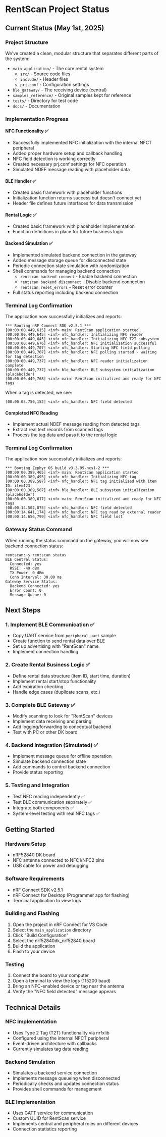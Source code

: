 # RentScan Project Status

## Current Status (May 1st, 2025)

### Project Structure
We've created a clean, modular structure that separates different parts of the system:
- `main_application/` - The core rental system
  - `src/` - Source code files
  - `include/` - Header files
  - `prj.conf` - Configuration settings
- `ble_gateway/` - The receiving device (central)
- `samples_reference/` - Original samples kept for reference
- `tests/` - Directory for test code
- `docs/` - Documentation

### Implementation Progress

#### NFC Functionality ✅
- Successfully implemented NFC initialization with the internal NFCT peripheral
- Added proper hardware setup and callback handling
- NFC field detection is working correctly
- Created necessary prj.conf settings for NFC operation
- Simulated NDEF message reading with placeholder data

#### BLE Handler ✅
- Created basic framework with placeholder functions
- Initialization function returns success but doesn't connect yet
- Header file defines future interfaces for data transmission

#### Rental Logic ✅
- Created basic framework with placeholder implementation
- Function definitions in place for future business logic

#### Backend Simulation ✅
- Implemented simulated backend connection in the gateway
- Added message storage queue for disconnected state
- Periodic connection state simulation with randomization
- Shell commands for managing backend connection
  - `rentscan backend connect` - Enable backend connection
  - `rentscan backend disconnect` - Disable backend connection
  - `rentscan reset_errors` - Reset error counter
- Full status reporting including backend connection

### Terminal Log Confirmation
The application now successfully initializes and reports:
```
*** Booting nRF Connect SDK v2.5.1 ***
[00:00:00.449,615] <inf> main: RentScan application started
[00:00:00.449,645] <inf> nfc_handler: Initializing NFC reader
[00:00:00.449,645] <inf> nfc_handler: Initializing NFC T2T subsystem
[00:00:00.449,676] <inf> nfc_handler: NFC initialization successful
[00:00:00.449,707] <inf> nfc_handler: Starting NFC field polling
[00:00:00.449,707] <inf> nfc_handler: NFC polling started - waiting for tag detection
[00:00:00.449,737] <inf> nfc_handler: NFC reader initialization complete
[00:00:00.449,737] <inf> ble_handler: BLE subsystem initialization (placeholder)
[00:00:00.449,768] <inf> main: RentScan initialized and ready for NFC tags
```

When a tag is detected, we see:
```
[00:00:03.750,152] <inf> nfc_handler: NFC field detected
```
#### Completed NFC Reading
- Implement actual NDEF message reading from detected tags
- Extract real text records from scanned tags
- Process the tag data and pass it to the rental logic

### Terminal Log Confirmation 
The application now successfully initializes and reports:
```
*** Booting Zephyr OS build v3.3.99-ncs1-2 ***
[00:00:00.389,465] <inf> main: RentScan application started
[00:00:00.389,495] <inf> nfc_handler: Initializing NFC tag
[00:00:00.389,587] <inf> nfc_handler: NFC tag initialized with item ID: item123
[00:00:00.389,587] <inf> ble_handler: BLE subsystem initialization (placeholder)
[00:00:00.389,617] <inf> main: RentScan initialized and ready for NFC tags
[00:00:14.502,075] <inf> nfc_handler: NFC field detected
[00:00:14.641,174] <inf> nfc_handler: NFC tag read by external reader
[00:00:14.656,799] <inf> nfc_handler: NFC field lost
```

### Gateway Status Command
When running the status command on the gateway, you will now see backend connection status:
```
rentscan:~$ rentscan status
BLE Central Status:
  Connected: yes
  RSSI: -49 dBm
  TX Power: 0 dBm
  Conn Interval: 30.00 ms
Gateway Service Status:
  Backend Connected: yes
  Error Count: 0
  Message Queue: 0
```

## Next Steps

### 1. Implement BLE Communication ✅
- Copy UART service from `peripheral_uart` sample
- Create function to send rental data over BLE
- Set up advertising with "RentScan" name
- Implement connection handling

### 2. Create Rental Business Logic ✅
- Define rental data structure (item ID, start time, duration)
- Implement rental start/stop functionality
- Add expiration checking
- Handle edge cases (duplicate scans, etc.)

### 3. Complete BLE Gateway ✅
- Modify scanning to look for "RentScan" devices
- Implement data receiving and parsing
- Add logging/forwarding to conceptual backend
- Test with PC or other DK board

### 4. Backend Integration (Simulated) ✅
- Implement message queue for offline operation
- Simulate backend connection state
- Add commands to control backend connection
- Provide status reporting

### 5. Testing and Integration
- Test NFC reading independently ✅
- Test BLE communication separately ✅
- Integrate both components ✅
- System-level testing with real NFC tags ✅

## Getting Started

### Hardware Setup
- nRF52840 DK board
- NFC antenna connected to NFC1/NFC2 pins
- USB cable for power and debugging

### Software Requirements
- nRF Connect SDK v2.5.1
- nRF Connect for Desktop (Programmer app for flashing)
- Terminal application to view logs

### Building and Flashing
1. Open the project in nRF Connect for VS Code
2. Select the `main_application` directory
3. Click "Build Configuration" 
4. Select the nrf52840dk_nrf52840 board
5. Build the application
6. Flash to your device

### Testing
1. Connect the board to your computer
2. Open a terminal to view the logs (115200 baud)
3. Bring an NFC-enabled device or tag near the antenna
4. Verify the "NFC field detected" message appears

## Technical Details

### NFC Implementation
- Uses Type 2 Tag (T2T) functionality via nrfxlib
- Configured using the internal NFCT peripheral
- Event-driven architecture with callbacks
- Currently simulates tag data reading

### Backend Simulation
- Simulates a backend service connection
- Implements message queueing when disconnected
- Periodically checks and updates connection status
- Provides shell commands for management

### BLE Implementation
- Uses GATT service for communication
- Custom UUID for RentScan service
- Implements central and peripheral roles on different devices
- Connection statistics reporting
